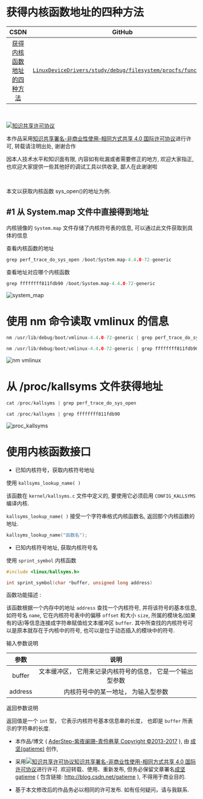 获得内核函数地址的四种方法
=======

| CSDN | GitHub |
|:----:|:------:|
| [获得内核函数地址的四种方法](http://blog.csdn.net/gatieme) | [`LinuxDeviceDrivers/study/debug/filesystem/procfs/func_addr`](https://github.com/gatieme/LDD-LinuxDeviceDrivers/tree/master/study/debug/filesystem/procfs/func_addr) |

<br>

<a rel="license" href="http://creativecommons.org/licenses/by-nc-sa/4.0/"><img alt="知识共享许可协议" style="border-width:0" src="https://i.creativecommons.org/l/by-nc-sa/4.0/88x31.png" /></a>

本作品采用<a rel="license" href="http://creativecommons.org/licenses/by-nc-sa/4.0/">知识共享署名-非商业性使用-相同方式共享 4.0 国际许可协议</a>进行许可, 转载请注明出处, 谢谢合作

因本人技术水平和知识面有限, 内容如有纰漏或者需要修正的地方, 欢迎大家指正, 也欢迎大家提供一些其他好的调试工具以供收录, 鄙人在此谢谢啦

<br>

本文以获取内核函数 sys_open()的地址为例. 


#1	从 System.map 文件中直接得到地址
-------

内核镜像的 `System.map` 文件存储了内核符号表的信息, 可以通过此文件获取到具体的信息

查看内核函数的地址

```cpp
grep perf_trace_do_sys_open /boot/System.map-4.4.0-72-generic
```

查看地址对应哪个内核函数

```cpp
grep ffffffff811fdb90 /boot/System.map-4.4.0-72-generic
```

![system_map](system_map.png)

# 使用 nm 命令读取 vmlinux 的信息

```cpp
nm /usr/lib/debug/boot/vmlinux-4.4.0-72-generic | grep perf_trace_do_sys_open

nm /usr/lib/debug/boot/vmlinux-4.4.0-72-generic | grep ffffffff811fdb90
```

![nm vmlinux](vmlinux.png)



# 从 /proc/kallsyms 文件获得地址

```cpp
cat /proc/kallsyms | grep perf_trace_do_sys_open

cat /proc/kallsyms | grep ffffffff811fdb90
```

![proc_kallsyms](proc_kallsyms.png )

# 使用内核函数接口

*	已知内核符号，获取内核符号地址

使用 `kallsyms_lookup_name( )`

该函数在 `kernel/kallsyms.c` 文件中定义的, 要使用它必须启用 `CONFIG_KALLSYMS` 编译内核.

`kallsyms_lookup_name( )` 接受一个字符串格式内核函数名, 返回那个内核函数的地址.


```cpp
kallsyms_lookup_name("函数名");
```

*	已知内核符号地址, 获取内核符号名

使用 `sprint_symbol` 内核函数

```cpp
#include <linux/kallsyms.h>

int sprint_symbol(char *buffer, unsigned long address)
```

函数功能描述 :

该函数根据一个内存中的地址 `address` 查找一个内核符号, 并将该符号的基本信息, 如符号名 `name`, 它在内核符号表中的偏移 `offset` 和大小 `size`, 所属的模块名(如果有的话)等信息连接成字符串赋值给文本缓冲区 `buffer`. 其中所查找的内核符号可以是原本就存在于内核中的符号, 也可以是位于动态插入的模块中的符号.

输入参数说明


| 参数 | 说明 |
|:---:|:----:|
| buffer | 文本缓冲区， 它用来记录内核符号的信息， 它是一个输出型参数 |
| address | 内核符号中的某一地址， 为输入型参数 |


返回参数说明

返回值是一个 `int` 型， 它表示内核符号基本信息串的长度， 也即是 `buffer` 所表示的字符串的长度.





*	本作品/博文 ( [AderStep-紫夜阑珊-青伶巷草 Copyright ©2013-2017](http://blog.csdn.net/gatieme) ), 由 [成坚(gatieme)](http://blog.csdn.net/gatieme) 创作, 

*	采用<a rel="license" href="http://creativecommons.org/licenses/by-nc-sa/4.0/"><img alt="知识共享许可协议" style="border-width:0" src="https://i.creativecommons.org/l/by-nc-sa/4.0/88x31.png" /></a><a rel="license" href="http://creativecommons.org/licenses/by-nc-sa/4.0/">知识共享署名-非商业性使用-相同方式共享 4.0 国际许可协议</a>进行许可. 欢迎转载、使用、重新发布, 但务必保留文章署名[成坚gatieme](http://blog.csdn.net/gatieme) ( 包含链接: http://blog.csdn.net/gatieme ), 不得用于商业目的.

*	基于本文修改后的作品务必以相同的许可发布. 如有任何疑问，请与我联系.

